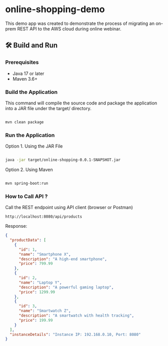 # online-shopping-demo
This demo app was created to demonstrate the process of migrating an on-prem REST API to the AWS cloud during online webinar.

## 🛠️ Build and Run

### Prerequisites
- Java 17 or later
- Maven 3.6+

### Build the Application
This command will compile the source code and package the application into a JAR file under the target/ directory.
```bash

mvn clean package
```

### Run the Application
Option 1. Using the JAR File 
```bash

java -jar target/online-shopping-0.0.1-SNAPSHOT.jar
```
Option 2. Using Maven
```bash

mvn spring-boot:run
```
### How to Call API ?
Call the REST endpoint using API client (browser or Postman)
```
http://localhost:8080/api/products
```
Response:
```json
{
  "productData": [
    {
      "id": 1,
      "name": "Smartphone X",
      "description": "A high-end smartphone",
      "price": 799.99
    },
    {
      "id": 2,
      "name": "Laptop Y",
      "description": "A powerful gaming laptop",
      "price": 1299.99
    },
    {
      "id": 3,
      "name": "Smartwatch Z",
      "description": "A smartwatch with health tracking",
      "price": 199.99
    }
  ],
  "instanceDetails": "Instance IP: 192.168.0.10, Port: 8080"
}
```